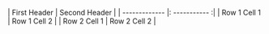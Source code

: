 | First Header  | Second Header |
| ------------- |: ----------- :|
| Row 1 Cell 1  | Row 1 Cell 2  |
| Row 2 Cell 1  | Row 2 Cell 2  |
